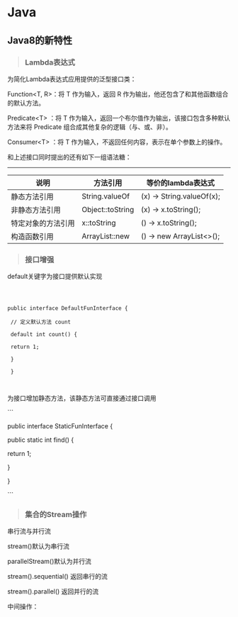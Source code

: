 # Java

## Java8的新特性

> ### Lambda表达式

为简化Lambda表达式应用提供的泛型接口类：



Function&lt;T, R&gt;：将 T 作为输入，返回 R 作为输出，他还包含了和其他函数组合的默认方法。

Predicate&lt;T&gt; ：将 T 作为输入，返回一个布尔值作为输出，该接口包含多种默认方法来将 Predicate 组合成其他复杂的逻辑（与、或、非）。

Consumer&lt;T&gt; ：将 T 作为输入，不返回任何内容，表示在单个参数上的操作。

和上述接口同时提出的还有如下一组语法糖：

---

| 说明 | 方法引用 | 等价的lambda表达式 |
| --- | --- | --- |
| 静态方法引用 | String.valueOf | \(x\) -&gt; String.valueOf\(x\); |
| 非静态方法引用 | Object::toString | \(x\) -&gt; x.toString\(\); |
| 特定对象的方法引用 | x::toString | \(\) -&gt; x.toString\(\); |
| 构造函数引用 | ArrayList::new | \(\) -&gt; new ArrayList&lt;&gt;\(\); |

> ### 接口增强

default关键字为接口提供默认实现

```



public interface DefaultFunInterface {

 // 定义默认方法 count

 default int count() {

 return 1;

 }

 }



```

为接口增加静态方法，该静态方法可直接通过接口调用

\`\`\`

public interface StaticFunInterface {

public static int find\(\) {

return 1;

}

}

\`\`\`

> ### 集合的Stream操作

串行流与并行流

stream\(\)默认为串行流

parallelStream\(\)默认为并行流

stream\(\).sequential\(\) 返回串行的流

stream\(\).parallel\(\) 返回并行的流

中间操作：

